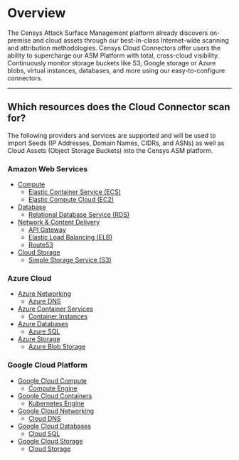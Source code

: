 # Overview

The Censys Attack Surface Management platform already discovers on-premise and
cloud assets through our best-in-class Internet-wide scanning and attribution
methodologies. Censys Cloud Connectors offer users the ability to supercharge
our ASM Platform with total, cross-cloud visibility. Continuously monitor
storage buckets like S3, Google storage or Azure blobs, virtual instances,
databases, and more using our easy-to-configure connectors.

----------

## Which resources does the Cloud Connector scan for?

The following providers and services are supported and will be used to import
Seeds (IP Addresses, Domain Names, CIDRs, and ASNs) as well as Cloud Assets
(Object Storage Buckets) into the Censys ASM platform.

### Amazon Web Services

- [Compute](https://aws.amazon.com/products/compute/)
  - [Elastic Container Service (ECS)](https://aws.amazon.com/ecs/)
  - [Elastic Compute Cloud (EC2)](https://aws.amazon.com/ec2/)
- [Database](https://aws.amazon.com/products/databases/)
  - [Relational Database Service (RDS)](https://aws.amazon.com/rds/)
- [Network & Content Delivery](https://aws.amazon.com/products/networking)
  - [API Gateway](https://aws.amazon.com/api-gateway)
  - [Elastic Load Balancing (ELB)](https://aws.amazon.com/elasticloadbalancing/)
  - [Route53](https://aws.amazon.com/route53/)
- [Cloud Storage](https://aws.amazon.com/products/storage/)
  - [Simple Storage Service (S3)](https://aws.amazon.com/s3/features/)

### Azure Cloud

- [Azure Networking](https://azure.microsoft.com/en-us/product-categories/networking/)
  - [Azure DNS](https://azure.microsoft.com/en-us/services/dns/)
- [Azure Container Services](https://azure.microsoft.com/en-us/product-categories/containers/)
  - [Container Instances](https://azure.microsoft.com/en-us/services/container-instances/)
- [Azure Databases](https://azure.microsoft.com/en-us/product-categories/databases/)
  - [Azure SQL](https://azure.microsoft.com/en-us/products/azure-sql/)
- [Azure Storage](https://azure.microsoft.com/en-us/product-categories/storage/)
  - [Azure Blob Storage](https://azure.microsoft.com/en-us/services/storage/blobs/)

### Google Cloud Platform

- [Google Cloud Compute](https://cloud.google.com/products/compute)
  - [Compute Engine](https://cloud.google.com/compute)
- [Google Cloud Containers](https://cloud.google.com/containers)
  - [Kubernetes Engine](https://cloud.google.com/kubernetes-engine)
- [Google Cloud Networking](https://cloud.google.com/products/networking)
  - [Cloud DNS](https://cloud.google.com/dns)
- [Google Cloud Databases](https://cloud.google.com/products/databases)
  - [Cloud SQL](https://cloud.google.com/sql)
- [Google Cloud Storage](https://cloud.google.com/products/storage)
  - [Cloud Storage](https://cloud.google.com/storage)
